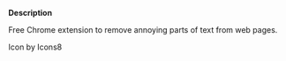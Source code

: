 **Description**

Free Chrome extension to remove annoying parts of text from web pages.

Icon by Icons8